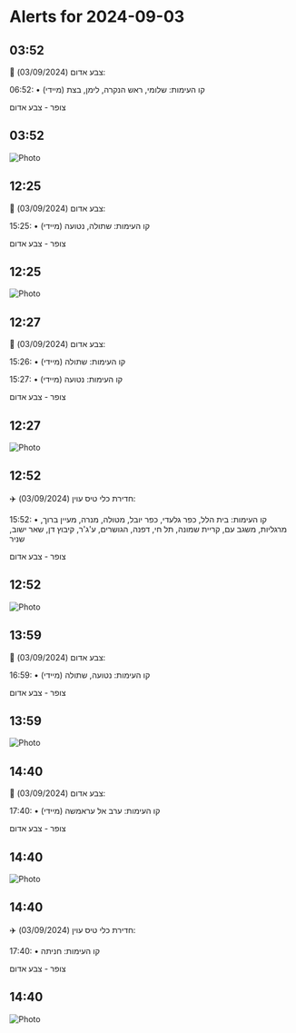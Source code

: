 # Alerts for 2024-09-03

## 03:52

🔴 צבע אדום (03/09/2024):

06:52:
• קו העימות: שלומי, ראש הנקרה, לימן, בצת (מיידי)

צופר - צבע אדום

## 03:52

![Photo](images/25228.jpg)

## 12:25

🔴 צבע אדום (03/09/2024):

15:25:
• קו העימות: שתולה, נטועה (מיידי)

צופר - צבע אדום

## 12:25

![Photo](images/25232.jpg)

## 12:27

🔴 צבע אדום (03/09/2024):

15:26:
• קו העימות: שתולה (מיידי)

15:27:
• קו העימות: נטועה (מיידי)

צופר - צבע אדום

## 12:27

![Photo](images/25236.jpg)

## 12:52

✈️ חדירת כלי טיס עוין (03/09/2024):

15:52:
• קו העימות: בית הלל, כפר גלעדי, כפר יובל, מטולה, מנרה, מעיין ברוך, מרגליות, משגב עם, קריית שמונה, תל חי, דפנה, הגושרים, ע'ג'ר, קיבוץ דן, שאר ישוב, שניר 

צופר - צבע אדום

## 12:52

![Photo](images/25238.jpg)

## 13:59

🔴 צבע אדום (03/09/2024):

16:59:
• קו העימות: נטועה, שתולה (מיידי)

צופר - צבע אדום

## 13:59

![Photo](images/25240.jpg)

## 14:40

🔴 צבע אדום (03/09/2024):

17:40:
• קו העימות: ערב אל עראמשה (מיידי)

צופר - צבע אדום

## 14:40

![Photo](images/25242.jpg)

## 14:40

✈️ חדירת כלי טיס עוין (03/09/2024):

17:40:
• קו העימות: חניתה 

צופר - צבע אדום

## 14:40

![Photo](images/25244.jpg)

